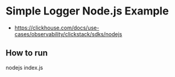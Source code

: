 # Simple Logger Node.js Example

- https://clickhouse.com/docs/use-cases/observability/clickstack/sdks/nodejs

## How to run

nodejs index.js
